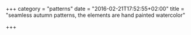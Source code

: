 +++
category = "patterns"
date = "2016-02-21T17:52:55+02:00"
title = "seamless autumn patterns, the elements are hand painted watercolor"

+++
